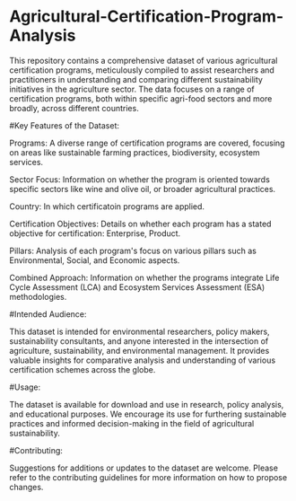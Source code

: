 # Agricultural-Certification-Program-Analysis

This repository contains a comprehensive dataset of various agricultural certification programs, meticulously compiled to assist researchers and practitioners in understanding and comparing different sustainability initiatives in the agriculture sector. The data focuses on a range of certification programs, both within specific agri-food sectors and more broadly, across different countries.

#Key Features of the Dataset:

Programs: A diverse range of certification programs are covered, focusing on areas like sustainable farming practices, biodiversity, ecosystem services. 

Sector Focus: Information on whether the program is oriented towards specific sectors like wine and olive oil, or broader agricultural practices.

Country: In which certificatoin programs are applied.

Certification Objectives: Details on whether each program has a stated objective for certification: Enterprise, Product.

Pillars: Analysis of each program's focus on various pillars such as  Environmental, Social, and Economic aspects.

Combined Approach: Information on whether the programs integrate Life Cycle Assessment (LCA) and Ecosystem Services Assessment (ESA) methodologies.

#Intended Audience:

This dataset is intended for environmental researchers, policy makers, sustainability consultants, and anyone interested in the intersection of agriculture, sustainability, and environmental management. It provides valuable insights for comparative analysis and understanding of various certification schemes across the globe.

#Usage:

The dataset is available for download and use in research, policy analysis, and educational purposes. We encourage its use for furthering sustainable practices and informed decision-making in the field of agricultural sustainability.

#Contributing:

Suggestions for additions or updates to the dataset are welcome. Please refer to the contributing guidelines for more information on how to propose changes.
